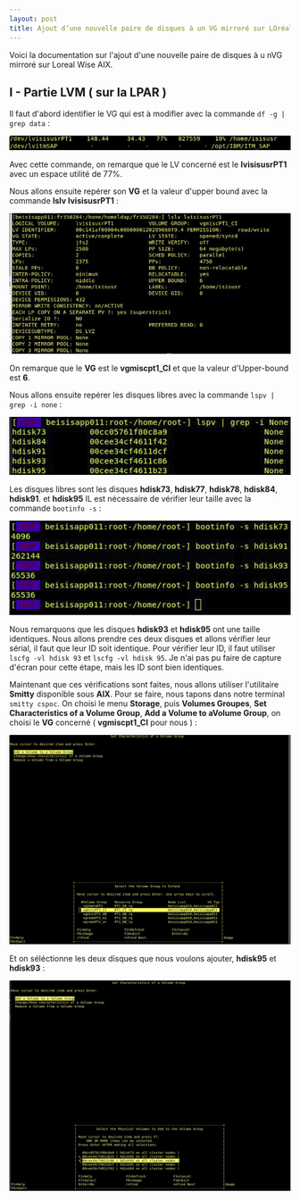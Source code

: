 ```yaml
---
layout: post
title: Ajout d’une nouvelle paire de disques à un VG mirroré sur LOréal Wise AIX
---
```


Voici la documentation sur l'ajout d'une nouvelle paire de disques à u nVG mirroré sur Loreal Wise AIX.

## __I - Partie LVM ( sur la LPAR )__

Il faut d'abord identifier le VG qui est à modifier avec la commande `df -g | grep data` :

![image_1](https://github.com/t-benedet/blog/blob/gh-pages/pictures/VG/1.jpg?raw=true)

Avec cette commande, on remarque que le LV concerné est le __lvisisusrPT1__ avec un espace utilité de 77%. 

Nous allons ensuite repérer son __VG__ et la valeur d'upper bound avec la commande __lslv lvisisusrPT1__ :

![image_2](https://github.com/t-benedet/blog/blob/gh-pages/pictures/VG/2.jpg?raw=true)

On remarque que le __VG__ est le __vgmiscpt1_CI__ et que la valeur d'Upper-bound est __6__.

Nous allons ensuite repérer les disques libres avec la commande `lspv | grep -i none` :

![image_3](https://github.com/t-benedet/blog/blob/gh-pages/pictures/VG/5.png?raw=true)

Les disques libres sont les disques __hdisk73__, __hdisk77__, __hdisk78__, __hdisk84__, __hdisk91__. et __hdisk95__ IL est nécessaire de vérifier leur taille avec la commande `bootinfo -s` :

![image_4](https://github.com/t-benedet/blog/blob/gh-pages/pictures/VG/6.png?raw=true)

Nous remarquons que les disques __hdisk93__ et __hdisk95__ ont une taille identiques. Nous allons prendre ces deux disques et allons vérifier leur sérial, il faut que leur ID soit identique. 
Pour vérifier leur ID, il faut utiliser `lscfg -vl hdisk 93` et `lscfg -vl hdisk 95`. Je n'ai pas pu faire de capture d'écran pour cette étape, mais les ID sont bien identiques.

Maintenant que ces vérifications sont faites, nous allons utiliser l'utilitaire __Smitty__ disponible sous __AIX__. Pour se faire, nous tapons dans notre terminal `smitty cspoc`. On choisi le menu __Storage__, puis __Volumes Groupes__, __Set Characteristics of a Volume Group__, __Add a Volume to aVolume Group__, on choisi le __VG__ concerné ( __vgmiscpt1_CI__ pour nous ) :

![image5](https://github.com/t-benedet/blog/blob/gh-pages/pictures/VG/9.jpg?raw=true)


Et on séléctionne les deux disques que nous voulons ajouter, __hdisk95__ et __hdisk93__ :

![image6](https://github.com/t-benedet/blog/blob/gh-pages/pictures/VG/11.jpg?raw=true)
